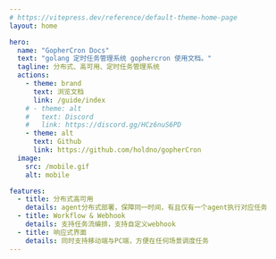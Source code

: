 ```yaml
---
# https://vitepress.dev/reference/default-theme-home-page
layout: home

hero:
  name: "GopherCron Docs"
  text: "golang 定时任务管理系统 gophercron 使用文档。"
  tagline: 分布式、高可用、定时任务管理系统
  actions:
    - theme: brand
      text: 浏览文档
      link: /guide/index
    # - theme: alt
    #   text: Discord
    #   link: https://discord.gg/HCz6nuS6PD
    - theme: alt
      text: Github
      link: https://github.com/holdno/gopherCron
  image:
    src: /mobile.gif
    alt: mobile

features:
  - title: 分布式高可用
    details: agent分布式部署，保障同一时间，有且仅有一个agent执行对应任务
  - title: Workflow & Webhook
    details: 支持任务流编排，支持自定义webhook
  - title: 响应式界面
    details: 同时支持移动端与PC端，方便在任何场景调度任务
---
```

